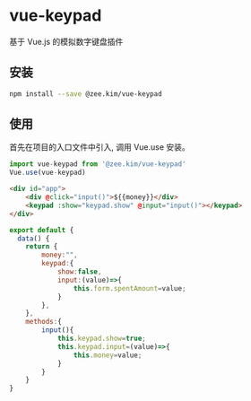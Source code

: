 vue-keypad
=============

基于 Vue.js 的模拟数字键盘插件 

## 安装

```sh
npm install --save @zee.kim/vue-keypad
```

## 使用
首先在项目的入口文件中引入, 调用 Vue.use 安装。

```javascript
import vue-keypad from '@zee.kim/vue-keypad'
Vue.use(vue-keypad)
```

```HTML
<div id="app">
    <div @click="input()">${{money}}</div>
    <keypad :show="keypad.show" @input="input()"></keypad>
</div>
```

```javascript
export default {
  data() {
    return {
        money:"",
        keypad:{
            show:false,
            input:(value)=>{
                this.form.spentAmount=value;
            }
        },
    },
    methods:{
        input(){
            this.keypad.show=true;
            this.keypad.input=(value)=>{
                this.money=value;
            }
        }
    }
}
```